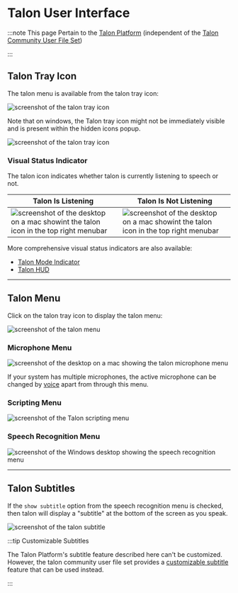 # Talon User Interface

:::note This page Pertain to the [Talon Platform](/docs/Resource%20Hub/terminology.md) (independent of the [Talon Community User File Set](/docs/Resource%20Hub/terminology.md))

:::

## Talon Tray Icon

The talon menu is available from the talon tray icon:

<img src="/img/talon_ui/talon_icon_menubar.png/"
     alt="screenshot of the talon tray icon"
 />

Note that on windows, the Talon tray icon might not be immediately visible and is present within the hidden icons popup.

<img src="/img/talon_ui/talon_tray_icon_windows.png/"
     alt="screenshot of the talon tray icon"
 />

### Visual Status Indicator

The talon icon indicates whether talon is currently listening to speech or not.

| Talon Is Listening                                                                                                                          | Talon Is Not Listening                                                                                                                       |
| ------------------------------------------------------------------------------------------------------------------------------------------- | -------------------------------------------------------------------------------------------------------------------------------------------- |
| <img src="/img/talon_ui/talon_menubar_awake.png" alt="screenshot of the desktop on a mac showint the talon icon in the top right menubar"/> | <img src="/img/talon_ui/talon_menubar_asleep.png" alt="screenshot of the desktop on a mac showint the talon icon in the top right menubar"/> |

More comprehensive visual status indicators are also available:

- [Talon Mode Indicator](/docs/Integrations/user-interface.md#talon-mode-indicator)
- [Talon HUD](/docs/Integrations/user-interface.md#talon-hud-heads-up-display)

---

## Talon Menu

Click on the talon tray icon to display the talon menu:

<img src="/img/talon_ui/talon_menu.png/"
     alt="screenshot of the talon menu"
 />

### Microphone Menu

<img src="/img/talon_ui/talon_menu_microphone.png"
     alt="screenshot of the desktop on a mac showing the talon microphone menu"
 />

If your system has multiple microphones, the active microphone can be changed by [voice](/docs/Basic%20Usage/Command%20Mode/talon-commands.md#changing-the-active-microphone) apart from
through this menu.

### Scripting Menu

<img src="/img/talon_ui/talon_menu_open_talon_home.png/"
     alt="screenshot of the Talon scripting menu"
/>

### Speech Recognition Menu

<img src="/img/talon_ui/talon_menu_speech_recognition.png"
     alt="screenshot of the Windows desktop showing the speech recognition menu"
 />

---

## Talon Subtitles

If the `show subtitle` option from the speech recognition menu is checked, then talon will
display a "subtitle" at the bottom of the screen as you speak.

<img src="/img/talon_ui/talon_subtitles.png"
     alt="screenshot of the talon subtitle"
 />

:::tip Customizable Subtitles

The Talon Platform's subtitle feature described here can't be customized.
However, the talon community user file set provides a [customizable subtitle](/docs/Integrations/user-interface.md#customizable-subtitles)
feature that can be used instead.

:::
